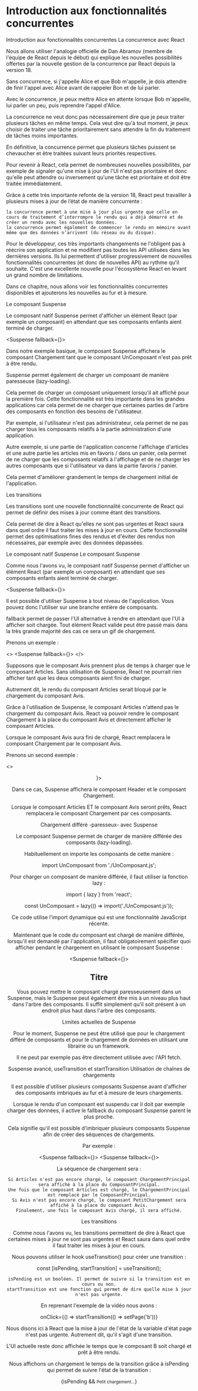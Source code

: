 # Introduction aux fonctionnalités concurrentes

Introduction aux fonctionnalités concurrentes
La concurrence avec React

Nous allons utiliser l'analogie officielle de Dan Abramov (membre de l'équipe de React depuis le début) qui explique les nouvelles possibilités offertes par la nouvelle gestion de la concurrence par React depuis la version 18.

Sans concurrence, si j'appelle Alice et que Bob m'appelle, je dois attendre de finir l'appel avec Alice avant de rappeler Bon et de lui parler.

Avec le concurrence, je peux mettre Alice en attente lorsque Bob m'appelle, lui parler un peu, puis reprendre l'appel d'Alice.

La concurrence ne veut donc pas nécessairement dire que je peux traiter plusieurs tâches en même temps. Cela veut dire qu'à tout moment, je peux choisir de traiter une tâche prioritairement sans attendre la fin du traitement de tâches moins importantes.

En définitive, la concurrence permet que plusieurs tâches puissent se chevaucher et être traitées suivant leurs priorités respectives.

Pour revenir à React, cela permet de nombreuses nouvelles possibilités, par exemple de signaler qu'une mise à jour de l'UI n'est pas prioritaire et donc qu'elle peut attendre ou inversement qu'une tâche est prioritaire et doit être traitée immédiatement. 

Grâce à cette très importante refonte de la version 18, React peut travailler à plusieurs mises à jour de l’état de manière concurrente :

    la concurrence permet à une mise à jour plus urgente que celle en cours de traitement d’interrompre le rendu qui a déjà démarré et de créer un rendu avec les nouvelles données.
    la concurrence permet également de commencer le rendu en mémoire avant même que des données n’arrivent (du réseau ou du disque).

Pour le développeur, ces très importants changements ne l'obligent pas à réécrire son application et ne modifient pas toutes les API utilisées dans les dernières versions. Ils lui permettent d'utiliser progressivement de nouvelles fonctionnalités concurrentes (et donc de nouvelles API) au rythme qu'il souhaite. C'est une excellente nouvelle pour l'écosystème React en levant un grand nombre de limitations.

Dans ce chapitre, nous allons voir les fonctionnalités concurrentes disponibles et ajouterons les nouvelles au fur et à mesure.

 
Le composant Suspense

Le composant natif Suspense permet d'afficher un élément React (par exemple un composant) en attendant que ses composants enfants aient terminé de charger.

<Suspense fallback={<Chargement />}>
  <UnComposant />
</Suspense>

Dans notre exemple basique, le composant Suspense affichera le composant Chargement tant que le composant UnComposant n'est pas prêt à être rendu.

Suspense permet également de charger un composant de manière paresseuse (lazy-loading).

Cela permet de charger un composant uniquement lorsqu'il ait affiché pour la première fois. Cette fonctionnalité est très importante dans les grandes applications car cela permet de ne charger que certaines parties de l'arbre des composants en fonction des besoins de l'utilisateur.

Par exemple, si l'utilisateur n'est pas administrateur, cela permet de ne pas charger tous les composants relatifs à la partie administration d'une application.

Autre exemple, si une partie de l'application concerne l'affichage d'articles et une autre partie les articles mis en favoris / dans un panier, cela permet de ne charger que les composants relatifs à l'affichage et de ne charger les autres composants que si l'utilisateur va dans la partie favoris / panier.

Cela permet d'améliorer grandement le temps de chargement initial de l'application. 

 
Les transitions

Les transitions sont une nouvelle fonctionnalité concurrente de React qui permet de définir des mises à jour comme étant des transitions.

Cela permet de dire à React qu'elles ne sont pas urgentes et React saura dans quel ordre il faut traiter les mises à jour en cours. Cette fonctionnalité permet des optimisations fines des rendus et d'éviter des rendus non nécessaires, par exemple avec des données dépassées.

Le composant natif Suspense
Le composant Suspense

Comme nous l'avons vu, le composant natif Suspense permet d'afficher un élément React (par exemple un composant) en attendant que ses composants enfants aient terminé de charger.

<Suspense fallback={<Chargement />}>
  <UnComposant />
</Suspense>

Il est possible d'utiliser Suspense à tout niveau de l'application. Vous pouvez donc l'utiliser sur une branche entière de composants.

fallback permet de passer l'UI alternative à rendre en attendant que l'UI à afficher soit chargée. Tout élément React valide peut être passé mais dans la très grande majorité des cas ce sera un gif de chargement.

 

Prenons un exemple :

<>
  <Articles />
  <Suspense fallback={<Chargement />}>
    <Avis />
  </Suspense>
</>

Supposons que le composant Avis prennent plus de temps à charger que le composant Articles. Sans utilisation de Suspense, React ne pourrait rien afficher tant que les deux composants aient fini de charger.

Autrement dit, le rendu du composant Articles serait bloqué par le chargement du composant Avis.

Grâce à l'utilisation de Suspense, le composant Articles n'attend pas le chargement du composant Avis. React va pouvoir rendre le composant Chargement à la place du composant Avis et directement afficher le composant Articles.

Lorsque le composant Avis aura fini de chargé, React remplacera le composant Chargement par le composant Avis.

Prenons un second exemple :

<>
  <Header />
  <Suspense fallback={<Chargement />}>
    <Grid>
      <Articles />
      <Avis />
    </Grid>
  </Suspense>
</>

Dans ce cas, Suspense affichera le composant Header et le composant Chargement.

Lorsque le composant Articles ET le composant Avis seront prêts, React remplacera le composant Chargement par ces composants.

 
Chargement différé -paresseux- avec Suspense

Le composant Suspense permet de charger de manière différée des composants (lazy-loading).

Habituellement on importe les composants de cette manière :

import UnComposant from './UnComposant.js';

Pour charger un composant de manière différée, il faut utiliser la fonction lazy :

import { lazy } from 'react';

const UnComposant = lazy(() => import('./UnComposant.js'));

Ce code utilise l'import dynamique qui est une fonctionnalité JavaScript récente.

Maintenant que le code du composant est chargé de manière différée, lorsqu'il est demandé par l'application, il faut obligatoirement spécifier quoi afficher pendant le chargement en utilisant le composant Suspense :

<Suspense fallback={<Chargement />}>
  <h2>Titre</h2>
  <UnComposant />
 </Suspense>

Vous pouvez mettre le composant chargé paresseusement dans un Suspense, mais le Suspense peut également être mis à un niveau plus haut dans l'arbre des composants. Il suffit simplement qu'il soit présent à un endroit plus haut dans l'arbre des composants.

 
Limites actuelles de Suspense

Pour le moment, Suspense ne peut être utilisé que pour le chargement différé de composants et pour le chargement de données en utilisant une librairie ou un framework.

Il ne peut par exemple pas être directement utilisée avec l'API fetch.

Suspense avancé, useTransition et startTransition
Utilisation de chaînes de chargements

Il est possible d'utiliser plusieurs composants Suspense avant d'afficher des composants imbriqués au fur et à mesure de leurs chargements.

Lorsque le rendu d'un composant est suspendu car il doit par exemple charger des données, il active le fallback du composant Suspense parent le plus proche.

Cela signifie qu'il est possible d'imbriquer plusieurs composants Suspense afin de créer des séquences de chargements.

Par exemple :

<Suspense fallback={<ChargementPrincipal />}>
  <ComposantPrincipal>
    <Articles />
    <Suspense fallback={<PetitChargement />}>
      <Avis />
    </Suspense>
  </ComposantPrincipal>
</Suspense>

La séquence de chargement sera :

    Si Articles n'est pas encore chargé, le composant ChargementPrincipal sera affiché à la place du ComposantPrincipal.
    Une fois que le composant Articles est chargé, le ChargementPrincipal est remplacé par le ComposantPrincipal.
    Si Avis n'est pas encore chargé, le composant PetitChargement sera affiché à la place du composant Avis.
    Finalement, une fois le composant Avis chargé, il sera affiché.

 
Les transitions

Comme nous l'avons vu, les transitions permettent de dire à React que certaines mises à jour ne sont pas urgentes et React saura dans quel ordre il faut traiter les mises à jour en cours. 

Nous pouvons utiliser le hook useTransition() pour créer une transition :

const [isPending, startTransition] = useTransition();

    isPending est un booléen. Il permet de suivre si la transition est en cours ou non.
    startTransition est une fonction qui permet de dire quelle mise à jour n'est pas urgente.

En reprenant l'exemple de la vidéo nous avons :

onClick={() => startTransition(() => setPage('b'))}

Nous disons ici à React que la mise à jour de l'état de la variable d'état page n'est pas urgente. Autrement dit, qu'il s'agit d'une transition.

L'UI actuelle reste donc affichée le temps que le composant B soit chargé et prêt à être rendu.

Nous affichons un chargement le temps de la transition grâce à isPending qui permet de suivre l'état de la transition :

{isPending && <small>Petit chargement...</small>}